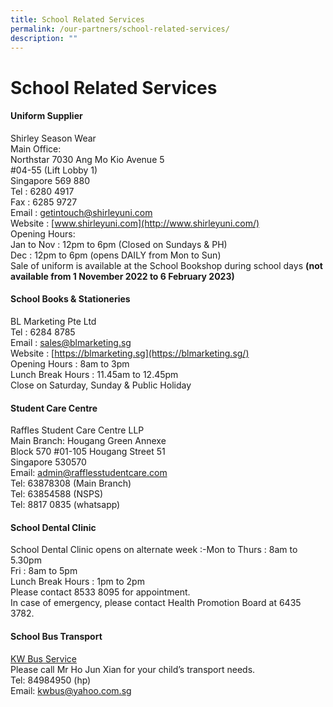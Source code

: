 ```yaml
---
title: School Related Services
permalink: /our-partners/school-related-services/
description: ""
---
```

School Related Services
=======================

#### Uniform Supplier
Shirley Season Wear<br>
Main Office:<br>
Northstar 7030 Ang Mo Kio Avenue 5<br>
#04-55 (Lift Lobby 1)<br>
Singapore 569 880<br>
Tel : 6280 4917<br>
Fax : 6285 9727<br>
Email : [getintouch@shirleyuni.com](mailto:getintouch@shirleyuni.com)<br>
Website : [www.shirleyuni.com](http://www.shirleyuni.com/)<br>
Opening Hours:<br>
Jan to Nov : 12pm to 6pm (Closed on Sundays & PH)<br>
Dec : 12pm to 6pm (opens DAILY from Mon to Sun)<br>
Sale of uniform is available at the School Bookshop during school days **(not available from 1 November 2022 to 6 February 2023)**

#### School Books & Stationeries
BL Marketing Pte Ltd<br>
Tel : 6284 8785<br>
Email : [sales@blmarketing.sg](mailto:sales@blmarketing.sg)<br>
Website : [https://blmarketing.sg](https://blmarketing.sg/)<br>
Opening Hours : 8am to 3pm<br>
Lunch Break Hours : 11.45am to 12.45pm<br>
Close on Saturday, Sunday & Public Holiday

#### Student Care Centre
Raffles Student Care Centre LLP<br>
Main Branch: Hougang Green Annexe<br>
Block 570 #01-105 Hougang Street 51<br>
Singapore 530570<br>
Email: [admin@rafflesstudentcare.com](mailto:admin@rafflesstudentcare.com)<br>
Tel: 63878308 (Main Branch)<br>
Tel: 63854588 (NSPS)<br>
Tel: 8817 0835 (whatsapp)

#### School Dental Clinic
School Dental Clinic opens on alternate week :-Mon to Thurs : 8am to 5.30pm<br>
Fri : 8am to 5pm<br>
Lunch Break Hours : 1pm to 2pm<br>
Please contact 8533 8095 for appointment.<br>
In case of emergency, please contact Health Promotion Board at 6435 3782.

#### School Bus Transport
<u>KW Bus Service</u><br>
Please call Mr Ho Jun Xian for your child’s transport needs.<br>
Tel: 84984950 (hp)<br>
Email: [kwbus@yahoo.com.sg](mailto:kwbus@yahoo.com.sg)
